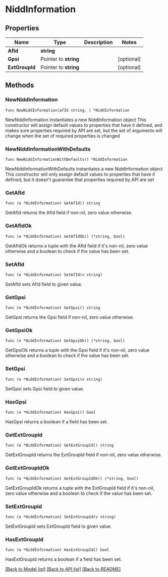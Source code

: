 # NiddInformation

## Properties

Name | Type | Description | Notes
------------ | ------------- | ------------- | -------------
**AfId** | **string** |  | 
**Gpsi** | Pointer to **string** |  | [optional] 
**ExtGroupId** | Pointer to **string** |  | [optional] 

## Methods

### NewNiddInformation

`func NewNiddInformation(afId string, ) *NiddInformation`

NewNiddInformation instantiates a new NiddInformation object
This constructor will assign default values to properties that have it defined,
and makes sure properties required by API are set, but the set of arguments
will change when the set of required properties is changed

### NewNiddInformationWithDefaults

`func NewNiddInformationWithDefaults() *NiddInformation`

NewNiddInformationWithDefaults instantiates a new NiddInformation object
This constructor will only assign default values to properties that have it defined,
but it doesn't guarantee that properties required by API are set

### GetAfId

`func (o *NiddInformation) GetAfId() string`

GetAfId returns the AfId field if non-nil, zero value otherwise.

### GetAfIdOk

`func (o *NiddInformation) GetAfIdOk() (*string, bool)`

GetAfIdOk returns a tuple with the AfId field if it's non-nil, zero value otherwise
and a boolean to check if the value has been set.

### SetAfId

`func (o *NiddInformation) SetAfId(v string)`

SetAfId sets AfId field to given value.


### GetGpsi

`func (o *NiddInformation) GetGpsi() string`

GetGpsi returns the Gpsi field if non-nil, zero value otherwise.

### GetGpsiOk

`func (o *NiddInformation) GetGpsiOk() (*string, bool)`

GetGpsiOk returns a tuple with the Gpsi field if it's non-nil, zero value otherwise
and a boolean to check if the value has been set.

### SetGpsi

`func (o *NiddInformation) SetGpsi(v string)`

SetGpsi sets Gpsi field to given value.

### HasGpsi

`func (o *NiddInformation) HasGpsi() bool`

HasGpsi returns a boolean if a field has been set.

### GetExtGroupId

`func (o *NiddInformation) GetExtGroupId() string`

GetExtGroupId returns the ExtGroupId field if non-nil, zero value otherwise.

### GetExtGroupIdOk

`func (o *NiddInformation) GetExtGroupIdOk() (*string, bool)`

GetExtGroupIdOk returns a tuple with the ExtGroupId field if it's non-nil, zero value otherwise
and a boolean to check if the value has been set.

### SetExtGroupId

`func (o *NiddInformation) SetExtGroupId(v string)`

SetExtGroupId sets ExtGroupId field to given value.

### HasExtGroupId

`func (o *NiddInformation) HasExtGroupId() bool`

HasExtGroupId returns a boolean if a field has been set.


[[Back to Model list]](../README.md#documentation-for-models) [[Back to API list]](../README.md#documentation-for-api-endpoints) [[Back to README]](../README.md)


